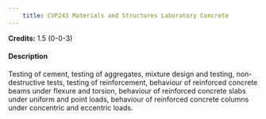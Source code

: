 ```yaml
---
    title: CVP243 Materials and Structures Laboratory Concrete
---
```

**Credits:** 1.5 (0-0-3)



#### Description 
Testing of cement, testing of aggregates, mixture design and testing, non-destructive tests, testing of reinforcement, behaviour of reinforced concrete beams under flexure and torsion, behaviour of reinforced concrete slabs under uniform and point loads, behaviour of reinforced concrete columns under concentric and eccentric loads.